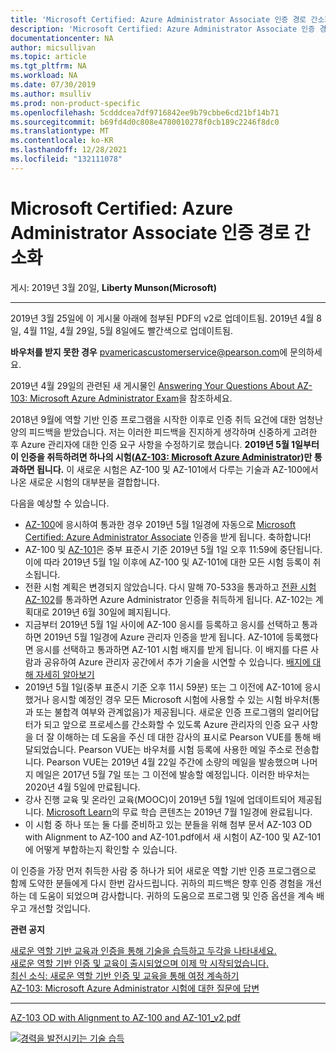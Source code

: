 ```yaml
---
title: 'Microsoft Certified: Azure Administrator Associate 인증 경로 간소화 | Microsoft Docs'
description: 'Microsoft Certified: Azure Administrator Associate 인증 경로 간소화'
documentationcenter: NA
author: micsullivan
ms.topic: article
ms.tgt_pltfrm: NA
ms.workload: NA
ms.date: 07/30/2019
ms.author: msulliv
ms.prod: non-product-specific
ms.openlocfilehash: 5cdddcea7df9716842ee9b79cbbe6cd21bf14b71
ms.sourcegitcommit: b69fd4d0c808e4780010278f0cb189c2246f8dc0
ms.translationtype: MT
ms.contentlocale: ko-KR
ms.lasthandoff: 12/28/2021
ms.locfileid: "132111078"
---
```

# <a name="simplifying-the-certification-path-for-microsoft-certified-azure-administrator-associate"></a>Microsoft Certified: Azure Administrator Associate 인증 경로 간소화

게시: 2019년 3월 20일, **Liberty Munson(Microsoft)**

___

2019년 3월 25일에 이 게시물 아래에 첨부된 PDF의 v2로 업데이트됨. 2019년 4월 8일, 4월 11일, 4월 29일, 5월 8일에도 빨간색으로 업데이트됨.

**바우처를 받지 못한 경우** [pvamericascustomerservice@pearson.com](mailto:pvamericascustomerservice@pearson.com)에 문의하세요.

2019년 4월 29일의 관련된 새 게시물인 [Answering Your Questions About AZ-103: Microsoft Azure Administrator Exam](https://www.microsoft.com/en-us/learning/community-blog-post.aspx?BlogId=8&Id=375225)을 참조하세요.

2018년 9월에 역할 기반 인증 프로그램을 시작한 이후로 인증 취득 요건에 대한 엄청난 양의 피드백을 받았습니다. 저는 이러한 피드백을 진지하게 생각하며 신중하게 고려한 후 Azure 관리자에 대한 인증 요구 사항을 수정하기로 했습니다. **2019년 5월 1일부터 이 인증을 취득하려면 하나의 시험([AZ-103: Microsoft Azure Administrator](https://www.microsoft.com/learning/exam-AZ-103.aspx))만 통과하면 됩니다.** 이 새로운 시험은 AZ-100 및 AZ-101에서 다루는 기술과 AZ-100에서 나온 새로운 시험의 대부분을 결합합니다.

다음을 예상할 수 있습니다.

- [AZ-100](https://www.microsoft.com/learning/exam-AZ-100.aspx)에 응시하여 통과한 경우 2019년 5월 1일경에 자동으로 [Microsoft Certified: Azure Administrator Associate](https://www.microsoft.com/learning/azure-administrator.aspx) 인증을 받게 됩니다. 축하합니다!
- AZ-100 및 [AZ-101](https://www.microsoft.com/learning/exam-AZ-100.aspx)은 중부 표준시 기준 2019년 5월 1일 오후 11:59에 중단됩니다. 이에 따라 2019년 5월 1일 이후에 AZ-100 및 AZ-101에 대한 모든 시험 등록이 취소됩니다.
- 전환 시험 계획은 변경되지 않았습니다. 다시 말해 70-533을 통과하고 [전환 시험 AZ-102](https://www.microsoft.com/learning/exam-AZ-102.aspx)를 통과하면 Azure Administrator 인증을 취득하게 됩니다. AZ-102는 계획대로 2019년 6월 30일에 폐지됩니다.
- 지금부터 2019년 5월 1일 사이에 AZ-100 응시를 등록하고 응시를 선택하고 통과하면 2019년 5월 1일경에 Azure 관리자 인증을 받게 됩니다. AZ-101에 등록했다면 응시를 선택하고 통과하면 AZ-101 시험 배지를 받게 됩니다. 이 배지를 다른 사람과 공유하여 Azure 관리자 공간에서 추가 기술을 시연할 수 있습니다. [배지에 대해 자세히 알아보기](https://www.microsoft.com/learning/badges.aspx)
- 2019년 5월 1일(중부 표준시 기준 오후 11시 59분) 또는 그 이전에 AZ-101에 응시했거나 응시할 예정인 경우 모든 Microsoft 시험에 사용할 수 있는 시험 바우처(통과 또는 불합격 여부와 관계없음)가 제공됩니다. 새로운 인증 프로그램의 얼리어답터가 되고 앞으로 프로세스를 간소화할 수 있도록 Azure 관리자의 인증 요구 사항을 더 잘 이해하는 데 도움을 주신 데 대한 감사의 표시로 Pearson VUE를 통해 배달되었습니다. Pearson VUE는 바우처를 시험 등록에 사용한 메일 주소로 전송합니다. Pearson VUE는 2019년 4월 22일 주간에 소량의 메일을 발송했으며 나머지 메일은 2017년 5월 7일 또는 그 이전에 발송할 예정입니다. 이러한 바우처는 2020년 4월 5일에 만료됩니다. 
- 강사 진행 교육 및 온라인 교육(MOOC)이 2019년 5월 1일에 업데이트되어 제공됩니다. [Microsoft Learn](https://docs.microsoft.com/learn)의 무료 학습 콘텐츠는 2019년 7월 1일경에 완료됩니다.
- 이 시험 중 하나 또는 둘 다를 준비하고 있는 분들을 위해 첨부 문서 AZ-103 OD with Alignment to AZ-100 and AZ-101.pdf에서 새 시험이 AZ-100 및 AZ-101에 어떻게 부합하는지 확인할 수 있습니다.

이 인증을 가장 먼저 취득한 사람 중 하나가 되어 새로운 역할 기반 인증 프로그램으로 함께 도약한 분들에게 다시 한번 감사드립니다. 귀하의 피드백은 향후 인증 경험을 개선하는 데 도움이 되었으며 감사합니다. 귀하의 도움으로 프로그램 및 인증 옵션을 계속 배우고 개선할 것입니다.

**관련 공지**

[새로운 역할 기반 교육과 인증을 통해 기술을 습득하고 두각을 나타내세요.](https://www.microsoft.com/en-us/learning/community-blog-post.aspx?BlogId=8&Id=375161)   
[새로운 역할 기반 인증 및 교육이 출시되었으며 이제 막 시작되었습니다.](https://www.microsoft.com/en-us/learning/community-blog-post.aspx?BlogId=8&Id=375159)   
[최신 소식: 새로운 역할 기반 인증 및 교육을 통해 여정 계속하기](https://www.microsoft.com/en-us/learning/community-blog-post.aspx?BlogId=8&Id=375200)  
[AZ-103: Microsoft Azure Administrator 시험에 대한 질문에 답변](https://www.microsoft.com/en-us/learning/community-blog-post.aspx?BlogId=8&Id=375225)

___

[AZ-103 OD with Alignment to AZ-100 and AZ-101_v2.pdf](https://query.prod.cms.rt.microsoft.com/cms/api/am/binary/RE3N8OP)

[![경력을 발전시키는 기술 습득](images/microsoft-certified-banner.png)](https://www.microsoft.com/learning/azure-training-certification.aspx?WT.icid=mva_bnr_lexawareness_usen_asi_rightrail_oct2017)